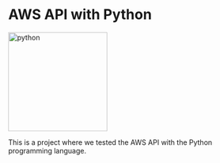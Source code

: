 # AWS API with Python

<img src="python.jpg" alt="python" width="200"/>

This is a project where we tested the AWS API with the Python programming language.

